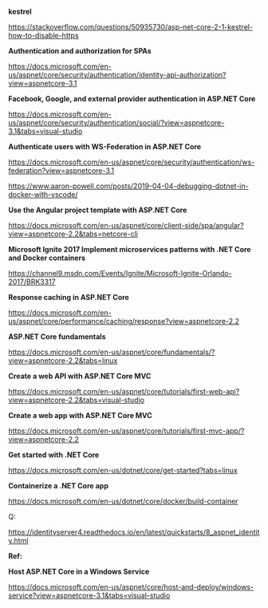 <b>kestrel</b>

https://stackoverflow.com/questions/50935730/asp-net-core-2-1-kestrel-how-to-disable-https


<b>Authentication and authorization for SPAs</b>

https://docs.microsoft.com/en-us/aspnet/core/security/authentication/identity-api-authorization?view=aspnetcore-3.1

<b>Facebook, Google, and external provider authentication in ASP.NET Core</b>

https://docs.microsoft.com/en-us/aspnet/core/security/authentication/social/?view=aspnetcore-3.1&tabs=visual-studio


<b>Authenticate users with WS-Federation in ASP.NET Core</b>

https://docs.microsoft.com/en-us/aspnet/core/security/authentication/ws-federation?view=aspnetcore-3.1


https://www.aaron-powell.com/posts/2019-04-04-debugging-dotnet-in-docker-with-vscode/


<b>Use the Angular project template with ASP.NET Core</b>

https://docs.microsoft.com/en-us/aspnet/core/client-side/spa/angular?view=aspnetcore-2.2&tabs=netcore-cli

<b>Microsoft Ignite 2017
Implement microservices patterns with .NET Core and Docker containers</b>

https://channel9.msdn.com/Events/Ignite/Microsoft-Ignite-Orlando-2017/BRK3317

<b>Response caching in ASP.NET Core</b>

https://docs.microsoft.com/en-us/aspnet/core/performance/caching/response?view=aspnetcore-2.2

<b>ASP.NET Core fundamentals</b>

https://docs.microsoft.com/en-us/aspnet/core/fundamentals/?view=aspnetcore-2.2&tabs=linux

<b>Create a web API with ASP.NET Core MVC</b>

https://docs.microsoft.com/en-us/aspnet/core/tutorials/first-web-api?view=aspnetcore-2.2&tabs=visual-studio

<b>Create a web app with ASP.NET Core MVC</b>

https://docs.microsoft.com/en-us/aspnet/core/tutorials/first-mvc-app/?view=aspnetcore-2.2

<b>Get started with .NET Core</b>

https://docs.microsoft.com/en-us/dotnet/core/get-started?tabs=linux

<b>Containerize a .NET Core app</b>

https://docs.microsoft.com/en-us/dotnet/core/docker/build-container

Q:

https://identityserver4.readthedocs.io/en/latest/quickstarts/8_aspnet_identity.html

<b>Ref:</b>

<b>Host ASP.NET Core in a Windows Service</b>


https://docs.microsoft.com/en-us/aspnet/core/host-and-deploy/windows-service?view=aspnetcore-3.1&tabs=visual-studio

